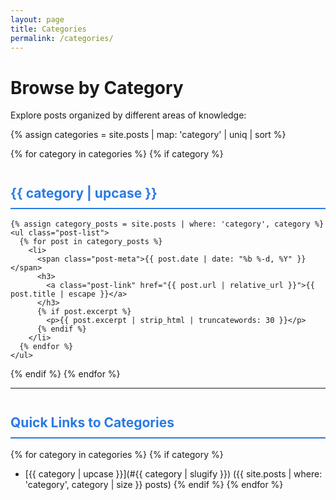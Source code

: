 ```yaml
---
layout: page
title: Categories
permalink: /categories/
---
```


# Browse by Category

Explore posts organized by different areas of knowledge:

{% assign categories = site.posts | map: 'category' | uniq | sort %}

{% for category in categories %}
  {% if category %}
    <h2 id="{{ category | slugify }}">{{ category | upcase }}</h2>
    
    {% assign category_posts = site.posts | where: 'category', category %}
    <ul class="post-list">
      {% for post in category_posts %}
        <li>
          <span class="post-meta">{{ post.date | date: "%b %-d, %Y" }}</span>
          <h3>
            <a class="post-link" href="{{ post.url | relative_url }}">{{ post.title | escape }}</a>
          </h3>
          {% if post.excerpt %}
            <p>{{ post.excerpt | strip_html | truncatewords: 30 }}</p>
          {% endif %}
        </li>
      {% endfor %}
    </ul>
  {% endif %}
{% endfor %}

---

## Quick Links to Categories

{% for category in categories %}
  {% if category %}
- [{{ category | upcase }}](#{{ category | slugify }}) ({{ site.posts | where: 'category', category | size }} posts)
  {% endif %}
{% endfor %}

<style>
.post-list li {
  margin-bottom: 2em;
  padding-bottom: 1em;
  border-bottom: 1px solid #eee;
}

.post-list li:last-child {
  border-bottom: none;
}

h2 {
  color: #2a7ae4;
  margin-top: 2em;
  padding-bottom: 0.5em;
  border-bottom: 2px solid #2a7ae4;
}
</style>